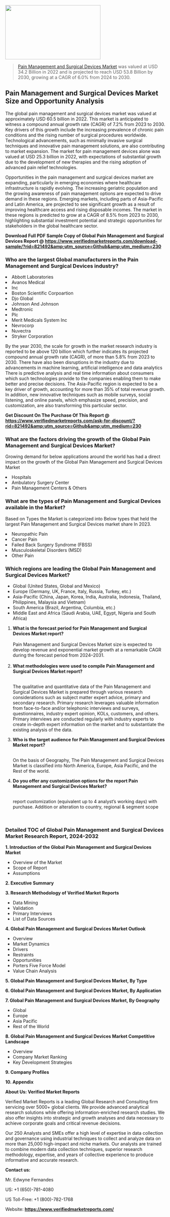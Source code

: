 <img src="https://ffe5etoiles.com/wp-content/uploads/2024/12/MST1-300x171.png" alt="" width="300" height="171" class="alignnone size-medium wp-image-20088" /><blockquote><p><p><a href="https://www.verifiedmarketreports.com/download-sample/?rid=821492&utm_source=Github&utm_medium=230" target="_blank">Pain Management and Surgical Devices Market</a> was valued at USD 34.2 Billion in 2022 and is projected to reach USD 53.8 Billion by 2030, growing at a CAGR of 6.0% from 2024 to 2030.</p></blockquote><p><h2>Pain Management and Surgical Devices Market Size and Opportunity Analysis</h2><p>The global pain management and surgical devices market was valued at approximately USD 60.5 billion in 2022. This market is anticipated to witness a compound annual growth rate (CAGR) of 7.2% from 2023 to 2030. Key drivers of this growth include the increasing prevalence of chronic pain conditions and the rising number of surgical procedures worldwide. Technological advancements, such as minimally invasive surgical techniques and innovative pain management solutions, are also contributing to market expansion. The market for pain management devices alone was valued at USD 25.3 billion in 2022, with expectations of substantial growth due to the development of new therapies and the rising adoption of advanced pain relief technologies.</p><p>Opportunities in the pain management and surgical devices market are expanding, particularly in emerging economies where healthcare infrastructure is rapidly evolving. The increasing geriatric population and the growing awareness of pain management options are expected to drive demand in these regions. Emerging markets, including parts of Asia-Pacific and Latin America, are projected to see significant growth as a result of improving healthcare access and rising disposable incomes. The market in these regions is predicted to grow at a CAGR of 8.5% from 2023 to 2030, highlighting substantial investment potential and strategic opportunities for stakeholders in the global healthcare sector.</p></p><p class=""><strong>Download Full PDF Sample Copy of Global Pain Management and Surgical Devices Report @ <a href="https://www.verifiedmarketreports.com/download-sample/?rid=821492&amp;utm_source=Github&amp;utm_medium=230" target="_blank">https://www.verifiedmarketreports.com/download-sample/?rid=821492&amp;utm_source=Github&amp;utm_medium=230</a></strong></p><h3 id="" class="">Who are the largest Global manufacturers in the Pain Management and Surgical Devices industry?</h3><p><li>Abbott Laboratories</li><li> Avanos Medical</li><li> Inc</li><li> Boston Scientific Corpoartion</li><li> Djo Global</li><li> Johnson And Johnson</li><li> Medtronic</li><li> Plc</li><li> Merit Medicals System Inc</li><li> Nevrocorp</li><li> Nuvectra</li><li> Stryker Corporation</li></p><div class=""><div class="" dir="" data-message-author-role="" data-message-id="" data-message-model-slug=""><div class=""><div class=""><div class=""><div class="" dir="" data-message-author-role="" data-message-id="" data-message-model-slug=""><div class=""><div class=""><p>By the year 2030, the scale for growth in the market research industry is reported to be above 120 billion which further indicates its projected compound annual growth rate (CAGR), of more than 5.8% from 2023 to 2030. There have also been disruptions in the industry due to advancements in machine learning, artificial intelligence and data analytics There is predictive analysis and real time information about consumers which such technologies provide to the companies enabling them to make better and precise decisions. The Asia-Pacific region is expected to be a key driver of growth, accounting for more than 35% of total revenue growth. In addition, new innovative techniques such as mobile surveys, social listening, and online panels, which emphasize speed, precision, and customization, are also transforming this particular sector.</p><p><strong>Get Discount On The Purchase Of This Report @&nbsp; <a href="https://www.verifiedmarketreports.com/ask-for-discount/?rid=821492&amp;utm_source=Github&amp;utm_medium=230" target="_blank">https://www.verifiedmarketreports.com/ask-for-discount/?rid=821492&amp;utm_source=Github&amp;utm_medium=230</a></strong></p></div></div></div></div></div></div></div></div><h3 id="" class="">What are the factors driving the growth of the Global Pain Management and Surgical Devices Market?</h3><p id="" class="">Growing demand for below applications around the world has had a direct impact on the growth of the Global Pain Management and Surgical Devices Market</p><p id="" class=""><li>Hospitals</li><li> Ambulatory Surgery Center</li><li> Pain Management Centers & Others</li></p><h3 id="" class="">What are the types of Pain Management and Surgical Devices available in the Market?</h3><p id="" class="">Based on Types the Market is categorized into Below types that held the largest Pain Management and Surgical Devices market share In 2023.</p><p id="" class=""><li>Neuropathic Pain</li><li> Cancer Pain</li><li> Failed Back Surgery Syndrome (FBSS)</li><li> Musculoskeletal Disorders (MSD)</li><li> Other Pain</li></p><h3 id="" class="">Which regions are leading the Global Pain Management and Surgical Devices Market?</h3><ul><li>Global (United States, Global and Mexico)</li><li>Europe (Germany, UK, France, Italy, Russia, Turkey, etc.)</li><li>Asia-Pacific (China, Japan, Korea, India, Australia, Indonesia, Thailand, Philippines, Malaysia and Vietnam)</li><li>South America (Brazil, Argentina, Columbia, etc.)</li><li>Middle East and Africa (Saudi Arabia, UAE, Egypt, Nigeria and South Africa)</li></ul><p><ol><li><strong>What is the forecast period for Pain Management and Surgical Devices Market report?<br /></strong><br /><span data-sheets-root="1" data-sheets-value="{&quot;1&quot;:2,&quot;2&quot;:&quot;XXXX size is expected to develop revenue and exponential market growth at a remarkable CAGR during the forecast period from 2024&ndash;2030.&quot;}" data-sheets-userformat="{&quot;2&quot;:12674,&quot;4&quot;:{&quot;1&quot;:2,&quot;2&quot;:16776960},&quot;10&quot;:2,&quot;11&quot;:0,&quot;15&quot;:&quot;Arial&quot;,&quot;16&quot;:12}">Pain Management and Surgical Devices Market size is expected to develop revenue and exponential market growth at a remarkable CAGR during the forecast period from 2024&ndash;2031.</span><br /><br /></li><li><strong>What methodologies were used to compile Pain Management and Surgical Devices Market report?<br /><br /></strong><p>The qualitative and quantitative data of the&nbsp;Pain Management and Surgical Devices Market is prepared through various research considerations such as subject matter expert advice, primary and secondary research. Primary research leverages valuable information from face-to-face and/or telephonic interviews and surveys, questionnaires, industry expert opinion, KOLs, customers, and others. Primary interviews are conducted regularly with industry experts to create in-depth expert information on the market and to substantiate the existing analysis of the data.&nbsp;</p></li><li><strong>Who is the target audience for Pain Management and Surgical Devices Market report?<br /><br /></strong><p>On the basis of Geography, The&nbsp;Pain Management and Surgical Devices Market is classified into North America, Europe, Asia Pacific, and the Rest of the world.</p></li><li><strong>Do you offer any customization options for the report Pain Management and Surgical Devices Market?<br /><br /></strong><p>report customization (equivalent up to 4 analyst&rsquo;s working days) with purchase. Addition or alteration to country, regional &amp; segment scope</p><p>&nbsp;</p></li></ol></p><h3 id="" class="">Detailed TOC of Global Pain Management and Surgical Devices Market Research Report, 2024-2032</h3><p id="" class=""><strong>1. Introduction of the Global Pain Management and Surgical Devices Market</strong></p><ul><li>Overview of the Market</li><li>Scope of Report</li><li>Assumptions</li></ul><p id="" class=""><strong>2. Executive Summary</strong></p><p id="" class=""><strong>3. Research Methodology of&nbsp;Verified Market Reports</strong></p><ul><li>Data Mining</li><li>Validation</li><li>Primary Interviews</li><li>List of Data Sources</li></ul><p id="" class=""><strong>4. Global Pain Management and Surgical Devices Market Outlook</strong></p><ul><li>Overview</li><li>Market Dynamics</li><li>Drivers</li><li>Restraints</li><li>Opportunities</li><li>Porters Five Force Model</li><li>Value Chain Analysis</li></ul><p id="" class=""><strong>5. Global Pain Management and Surgical Devices Market, By&nbsp;Type</strong></p><p id="" class=""><strong>6. Global Pain Management and Surgical Devices Market, By Application</strong></p><p id="" class=""><strong>7. Global Pain Management and Surgical Devices Market, By Geography</strong></p><ul><li>Global</li><li>Europe</li><li>Asia Pacific</li><li>Rest of the World</li></ul><p id="" class=""><strong>8. Global Pain Management and Surgical Devices Market Competitive Landscape</strong></p><ul><li>Overview</li><li>Company Market Ranking</li><li>Key Development Strategies</li></ul><p id="" class=""><strong>9. Company Profiles</strong></p><p id="" class=""><strong>10. Appendix</strong></p><p id="" class=""><strong>About Us: Verified Market Reports</strong></p><p id="" class="">Verified Market Reports is a leading Global Research and Consulting firm servicing over 5000+ global clients. We provide advanced analytical research solutions while offering information-enriched research studies. We also offer insights into strategic and growth analyses and data necessary to achieve corporate goals and critical revenue decisions.</p><p id="" class="">Our 250 Analysts and SMEs offer a high level of expertise in data collection and governance using industrial techniques to collect and analyze data on more than 25,000 high-impact and niche markets. Our analysts are trained to combine modern data collection techniques, superior research methodology, expertise, and years of collective experience to produce informative and accurate research.</p><p id="" class=""><strong>Contact us:</strong></p><p id="" class="">Mr. Edwyne Fernandes</p><p id="" class="">US: +1 (650)-781-4080</p><p id="" class="">US Toll-Free: +1 (800)-782-1768</p><p id="" class="">Website: <a target="" data-test-app-aware-link=""><strong>https://www.verifiedmarketreports.com/</strong></a></p>
